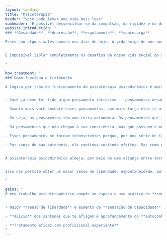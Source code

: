 ```yaml
---
layout: landing
title: "Psicoterapia"
header: "Você pode levar uma vida mais leve"
subheader: "É possível desvencilhar-se da compulsão, da rigidez e da desmotivação.\n\nÉ possível viver uma vida mais repleta de alegria, em que a ansiedade não é um obstáculo."
website_introduction: "
### **Ansiedade**, **depressão**, **esgotamento**, **sobrecarga** 

Esses são alguns males comuns nos dias de hoje. A vida exige de nós uma intensidade que frequentemente nos coloca no nosso limite ou além dele. Esse cenário pode nos acarretar também problemas de motivação, angústia e dúvidas torturantes, principalmente diante de escolhas que nos são cruciais.


É impossível isolar completamente os desafios da nossa vida social do sofrimento mental; os dois se mesclam e interagem. A **psicoterapia psicodinâmica** é uma potente ferramenta para nos auxiliar a conquistar maior **saúde mental** e navegar por esses desafios.

"

how_treatment: "
### Como funciona o tratamento

A lógica por trás do funcionamento da psicoterapia psicodinâmica é mais ou menos assim:


- Você já deve ter tido algum pensamento intrusivo -- pensamentos desagradáveis que você não queria ter;

- Quanto mais você combate esses pensamentos, com mais força eles te atormentam;

- Ou seja, os pensamentos têm uma certa autonomia. Os pensamentos que te incomodam, entretanto, são os que chegam à sua consciência;

- Há pensamentos que não chegam à sua consciência, mas que possuem o mesmo tipo de autonomia;

- Esses pensamentos se tornam inconscientes porque, por uma série de fatores -- critérios morais, pressa, aversão, etc. -- nós nos proibimos de pensá-los na primeira vez em que eles se sugerem para nós, com frequência sem perceber que estamos fazendo isso.

- Por causa de sua autonomia, ele continua surtindo efeitos. Mas como ele não é consciente, os efeitos são indiretos: enrijecimentos no modo de ser, compulsões, criatividade reduzida, padrões repetitivos de comportamento autodestrutivo e assim por diante.


A psicoterapia psicodinâmica almeja, por meio de uma aliança entre terapeuta e cliente, investigar e encontrar quais são esses pensamentos aos quais nós, a princípio, não temos acesso direto. Descobrir esses pensamentos permite que nos livremos das compulsões e limitações que eles provocam e a criar novos hábitos, diferentes daqueles que desenvolvemos sob a influência desse conteúdo inconsciente.


Isso nos permite obter um maior senso de liberdade, espontaneidade, autenticidade e autonomia, além do aumento na saúde mental e aprimoramento da qualidade de vida.

"

gains: "
O meu trabalho psicoterapêutico compõe um espaço e uma prática de **confiança**, **segurança** e **confidencialidade**. Meu objetivo com ele é te trazer: 


- Maior **senso de liberdade** e aumento da **sensação de capacidade** e **autonomia** na própria vida

- **Alívio** dos sintomas que te afligem e aprofundamento do **autoconhecimento**

- **Tratamento eficaz com profissional experiente**
"
---
```

